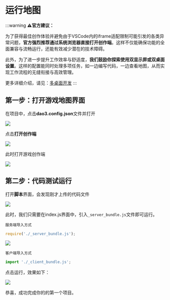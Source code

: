 # 运行地图
:::warning
**⚠官方建议：**

为了获得最佳创作体验并避免由于VSCode内的iframe适配限制可能引发的各类异常问题，**官方强烈推荐通过系统浏览器直接打开创作端**。这样不仅能确保功能的全面兼容与流畅运行，还能有效减少潜在的技术障碍。

此外，为了进一步提升工作效率与舒适度，**我们鼓励你探索使用双显示屏或双桌面设置**。这样的配置能同时处理多项任务，如一边编写代码，一边查看地图，从而实现工作流程的无缝衔接与高效管理。

更多详细介绍，请见：[多桌面开发](/bestPractices/multipleDesktops)
:::

## 第一步：打开游戏地图界面
在项目中，点击**dao3.config.json**文件并打开

![](/QQ_1721718378414.webp)

点击**打开创作端**

![](/openmap.webp)

此时打开游戏创作端

![](/map.webp)



## 第二步：代码测试运行
打开**脚本**界面，会发现刚才上传的代码文件

![](https://cdn.nlark.com/yuque/0/2024/png/25479567/1723107700548-2aeed957-26f2-4c18-84b0-809e9a64bfc2.png)

此时，我们只需要在index.js界面中，引入`_server_bundle.js`文件即可运行。

`服务端导入方式`
```javascript
require('./_server_bundle.js');
```



![](/QQ20241025-110923.png)

`客户端导入方式`
```javascript
import './_client_bundle.js';
```

点击运行，效果如下：

![](/QQ20241025-105839.png)

恭喜，成功完成你的的第一个项目。